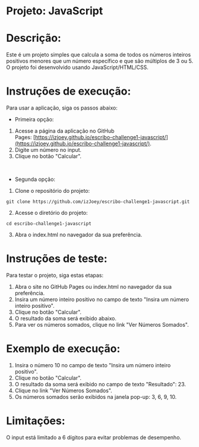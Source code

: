 
# **Projeto: JavaScript**

**Descrição:**
====
Este é um projeto simples que calcula a soma de todos os números inteiros positivos menores que um número específico e que são múltiplos de 3 ou 5. O projeto foi desenvolvido usando JavaScript/HTML/CSS.

**Instruções de execução:**
====
Para usar a aplicação, siga os passos abaixo:

* Primeira opção:

1. Acesse a página da aplicação no GitHub Pages: [https://izjoey.github.io/escribo-challenge1-javascript/](https://izjoey.github.io/escribo-challenge1-javascript/).
2. Digite um número no input.
3. Clique no botão "Calcular".

<br />

* Segunda opção:

1. Clone o repositório do projeto:

```
git clone https://github.com/izJoey/escribo-challenge1-javascript.git
```

2. Acesse o diretório do projeto:

```
cd escribo-challenge1-javascript
```

3. Abra o index.html no navegador da sua preferência.


**Instruções de teste:**
====
Para testar o projeto, siga estas etapas:

1. Abra o site no GitHub Pages ou index.html no navegador da sua preferência.
2. Insira um número inteiro positivo no campo de texto "Insira um número inteiro positivo".
3. Clique no botão "Calcular".
4. O resultado da soma será exibido abaixo.
5. Para ver os números somados, clique no link "Ver Números Somados".

**Exemplo de execução:**
====
1. Insira o número 10 no campo de texto "Insira um número inteiro positivo".
2. Clique no botão "Calcular".
3. O resultado da soma será exibido no campo de texto "Resultado": 23.
4. Clique no link "Ver Números Somados".
5. Os números somados serão exibidos na janela pop-up: 3, 6, 9, 10.


**Limitações:**
====
O input está limitado a 6 dígitos para evitar problemas de desempenho.


